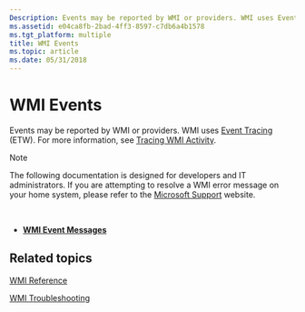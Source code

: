 ```yaml
---
Description: Events may be reported by WMI or providers. WMI uses Event Tracing (ETW).
ms.assetid: e04ca8fb-2bad-4ff3-8597-c7db6a4b1578
ms.tgt_platform: multiple
title: WMI Events
ms.topic: article
ms.date: 05/31/2018
---
```


# WMI Events

Events may be reported by WMI or providers. WMI uses [Event Tracing](https://docs.microsoft.com/windows/desktop/ETW/event-tracing-portal) (ETW). For more information, see [Tracing WMI Activity](tracing-wmi-activity.md).

> [!Note]  
> The following documentation is designed for developers and IT administrators. If you are attempting to resolve a WMI error message on your home system, please refer to the [Microsoft Support](https://support.microsoft.com/) website.

 

-   [**WMI Event Messages**](wmi-event-messages.md)

## Related topics

<dl> <dt>

[WMI Reference](wmi-reference.md)
</dt> <dt>

[WMI Troubleshooting](wmi-troubleshooting.md)
</dt> </dl>

 

 



